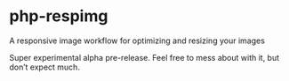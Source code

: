 # php-respimg

A responsive image workflow for optimizing and resizing your images

Super experimental alpha pre-release. Feel free to mess about with it, but don’t expect much.